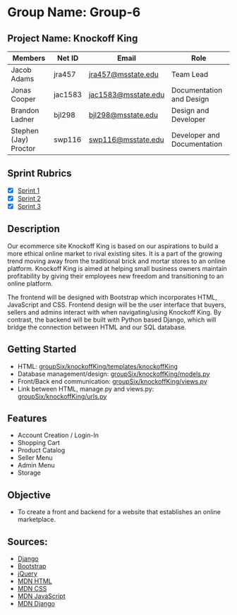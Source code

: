 # Group Name: Group-6
## Project Name: Knockoff King

| Members         | Net ID  | Email               | Role
| --------------- | ------- | ------------------- | ------------
| Jacob Adams     | jra457  | jra457@msstate.edu  | Team Lead
| Jonas Cooper    | jac1583 | jac1583@msstate.edu | Documentation and Design
| Brandon Ladner  | bjl298  | bjl298@msstate.edu  | Design and Developer
| Stephen (Jay) Proctor | swp116  | swp116@msstate.edu  | Developer and Documentation

## Sprint Rubrics

* [x] [Sprint 1](https://mstate-my.sharepoint.com/:x:/g/personal/jra457_msstate_edu/ESj__tEq_WRHgdD3A9DGu5YBy1LMnp8jZ-iEHOdzUzMzyw?e=FcZdWn)
* [x] [Sprint 2](https://mstate-my.sharepoint.com/:x:/g/personal/jra457_msstate_edu/EY5UNXrT7clBuDyzqRp3QVcBvtt4yqB7Sdxeap0nxmh3Fg?e=KlloTS)
* [x] [Sprint 3](https://mstate-my.sharepoint.com/:x:/g/personal/jra457_msstate_edu/EYJKiE8R3pZEqthpBomZuAYBtTdjAmYXzcpdfbu243RXFw?e=jeJa20)

## Description

Our ecommerce site Knockoff King is based on our aspirations to build a more ethical online market to rival existing sites. It is a part of the growing trend moving away from the traditional brick and mortar stores to an online platform. Knockoff King is aimed at helping small business owners maintain profitability by giving their employees new freedom and transitioning to an online platform.  

The frontend will be designed with Bootstrap which incorporates HTML, JavaScript and CSS. Frontend design will be the user interface that buyers, sellers and admins interact with when navigating/using Knockoff King. By contrast, the backend will be built with Python based Django, which will bridge the connection between HTML and our SQL database. 

## Getting Started
* HTML:
[groupSix/knockoffKing/templates/knockoffKing](groupSix/knockoffKing/templates/knockoffKing)
* Database management/design:
[groupSix/knockoffKing/models.py](groupSix/knockoffKing/models.py)
* Front/Back end communication:
[groupSix/knockoffKing/views.py](groupSix/knockoffKing/views.py)
* Link between HTML, manage.py and views.py:
[groupSix/knockoffKing/urls.py](groupSix/knockoffKing/urls.py)

## Features

* Account Creation / Login-In
* Shopping Cart
* Product Catalog
* Seller Menu
* Admin Menu
* Storage 

## Objective

* To create a front and backend for a website that establishes an online marketplace. 

## Sources:
* [Django](https://www.djangoproject.com/)
* [Bootstrap](https://getbootstrap.com/)
* [jQuery](https://jquery.com/)
* [MDN HTML](https://developer.mozilla.org/en-US/docs/Web/HTML)
* [MDN CSS](https://developer.mozilla.org/en-US/docs/Web/CSS)
* [MDN JavaScript](https://developer.mozilla.org/en-US/docs/Web/JavaScript)
* [MDN Django](https://developer.mozilla.org/en-US/docs/Learn/Server-side/Django)
